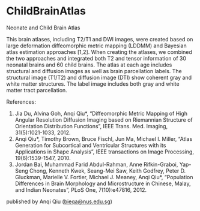 # ChildBrainAtlas

Neonate and Child Brain Atlas

This brain atlases, including T2/T1 and DWI images, were created based on large deformation diffeomorphic metric mapping (LDDMM) and Bayesian atlas estimation approaches [1,2]. When creating the atlases, we combined the two approaches and integrated both T2 and tensor information of 30 neonatal brains and 60 child brains. The atlas at each age includes structural and diffusion images as well as brain parcellation labels.
The structural image (T1/T2) and diffusion image (DTI) show coherent gray and white matter structures. The label image includes both gray and white matter tract parcellation.

References:

1.	Jia Du, Alvina Goh, Anqi Qiu*, “Diffeomorphic Metric Mapping of High Angular Resolution Diffusion Imaging based on Riemannian Structure of Orientation Distribution Functions”, IEEE Trans. Med. Imaging, 31(5):1021-1033, 2012. 
2.	Anqi Qiu*, Timothy Brown, Bruce Fischl, Jun Ma, Michael I. Miller, “Atlas Generation for Subcortical and Ventricular Structures with its Applications in Shape Analysis”, IEEE transactions on Image Processing, 19(6):1539-1547, 2010. 
3.	Jordan Bai, Muhammad Farid Abdul-Rahman, Anne Rifkin-Graboi, Yap-Seng Chong, Kenneth Kwek, Seang-Mei Saw, Keith Godfrey, Peter D. Gluckman, Marielle V. Fortier, Michael J. Meaney, Anqi Qiu*, “Population Differences in Brain Morphology and Microstructure in Chinese, Malay, and Indian Neonates”, PLoS One, 7(10):e47816, 2012.

published by Anqi Qiu (bieqa@nus.edu.sg)
